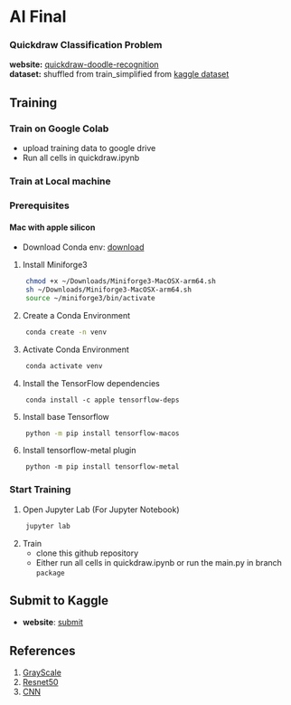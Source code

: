 # AI Final

### Quickdraw Classification Problem
**website:** [quickdraw-doodle-recognition](https://www.kaggle.com/competitions/quickdraw-doodle-recognition/overview) <br>
**dataset:** shuffled from train_simplified from [kaggle dataset](https://www.kaggle.com/competitions/quickdraw-doodle-recognition/data.)


## Training

### Train on Google Colab
- upload training data to google drive
- Run all cells in quickdraw.ipynb 

### Train at Local machine
### Prerequisites
#### Mac with apple silicon
- Download Conda env: [download](https://github.com/conda-forge/miniforge/releases/latest/download/Miniforge3-MacOSX-arm64.sh)
1. Install Miniforge3
```sh
    chmod +x ~/Downloads/Miniforge3-MacOSX-arm64.sh
    sh ~/Downloads/Miniforge3-MacOSX-arm64.sh
    source ~/miniforge3/bin/activate
```
2. Create a Conda Environment
```sh
    conda create -n venv
```
3. Activate Conda Environment
```sh
    conda activate venv
```
4. Install the TensorFlow dependencies
```
    conda install -c apple tensorflow-deps
```
5. Install base Tensorflow
```sh
    python -m pip install tensorflow-macos
```
6. Install tensorflow-metal plugin
```
    python -m pip install tensorflow-metal
```

### Start Training
1. Open Jupyter Lab (For Jupyter Notebook)
```sh
    jupyter lab
```
2. Train
    - clone this github repository
    - Either run all cells in quickdraw.ipynb or run the main.py in branch `package`

## Submit to Kaggle
- **website**: [submit](https://www.kaggle.com/competitions/quickdraw-doodle-recognition/submit)

## References
1. [GrayScale](https://www.kaggle.com/code/gaborfodor/greyscale-mobilenet-lb-0-892)
2. [Resnet50](https://www.kaggle.com/code/kotarojp/first-step-for-submission-keras-resnet50)
3. [CNN](https://www.kaggle.com/competitions/quickdraw-doodle-recognition/discussion/70558)
